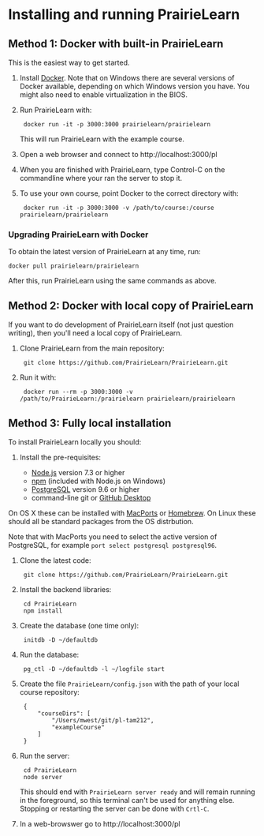 
# Installing and running PrairieLearn

## Method 1: Docker with built-in PrairieLearn

This is the easiest way to get started.

1. Install [Docker](https://www.docker.com). Note that on Windows there are several versions of Docker available, depending on which Windows version you have. You might also need to enable virtualization in the BIOS.

1. Run PrairieLearn with:

        docker run -it -p 3000:3000 prairielearn/prairielearn

    This will run PrairieLearn with the example course.

1. Open a web browser and connect to http://localhost:3000/pl

1. When you are finished with PrairieLearn, type Control-C on the commandline where your ran the server to stop it.

1. To use your own course, point Docker to the correct directory with:

        docker run -it -p 3000:3000 -v /path/to/course:/course prairielearn/prairielearn

### Upgrading PrairieLearn with Docker

To obtain the latest version of PrairieLearn at any time, run:

    docker pull prairielearn/prairielearn

After this, run PrairieLearn using the same commands as above.

## Method 2: Docker with local copy of PrairieLearn

If you want to do development of PrairieLearn itself (not just question writing), then you'll need a local copy of PrairieLearn.

1. Clone PrairieLearn from the main repository:

        git clone https://github.com/PrairieLearn/PrairieLearn.git

1. Run it with:

        docker run --rm -p 3000:3000 -v /path/to/PrairieLearn:/prairielearn prairielearn/prairielearn


## Method 3: Fully local installation

To install PrairieLearn locally you should:

1. Install the pre-requisites:

    * [Node.js](http://nodejs.org/) version 7.3 or higher
    * [npm](https://npmjs.org/) (included with Node.js on Windows)
    * [PostgreSQL](https://www.postgresql.org) version 9.6 or higher
    * command-line git or [GitHub Desktop](https://desktop.github.com)

  On OS X these can be installed with [MacPorts](http://www.macports.org/) or [Homebrew](http://brew.sh/). On Linux these should all be standard packages from the OS distrbution.

  Note that with MacPorts you need to select the active version of PostgreSQL, for example `port select postgresql postgresql96`.

1. Clone the latest code:

        git clone https://github.com/PrairieLearn/PrairieLearn.git

1. Install the backend libraries:

        cd PrairieLearn
        npm install

1. Create the database (one time only):

        initdb -D ~/defaultdb

1. Run the database:

        pg_ctl -D ~/defaultdb -l ~/logfile start

1. Create the file `PrairieLearn/config.json` with the path of your local course repository:

        {
            "courseDirs": [
                "/Users/mwest/git/pl-tam212",
                "exampleCourse"
            ]
        }

1. Run the server:

        cd PrairieLearn
        node server

   This should end with `PrairieLearn server ready` and will remain running in the foreground, so this terminal can't be used for anything else. Stopping or restarting the server can be done with `Crtl-C`.

1. In a web-browswer go to http://localhost:3000/pl
